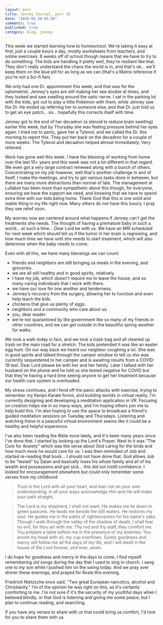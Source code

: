 ```yaml
---
layout: post
title: Jenney Journal, part 18
date: "2020-03-20 05:00"
comments: true
published: true
category: blog, jenney
---
```


This week we started learning how to homeschool. We're taking it easy at first, just a couple hours a day, mostly worksheets from teachers, and online exercises. 6 weeks off of school though means that we have to try to do something. The kids are handling it pretty well, they're resilient like that. They don't really understand the chaos the world is in, and that's ok... we'll keep them on the blue pill for as long as we can (that's a Matrix reference if you're not a Sci-fi fan).

We only had one Dr. appointment this week, and that was for the optometrist. Jenney's eyes are still making her see double at times, and they looked and saw swelling around the optic nerve. I sat in the parking lot with the kids, got out to play a little Pokémon with them, while Jenney saw the Dr. He ended up referring her to someone else, and that Dr. just told us to get an eye patch... so... hopefully this corrects itself with time.

Jenney got to the end of her decadron (a steroid to reduce brain swelling) earlier this week, but by Thursday she was feeling pressure behind her eyes again. I tried not to panic, gave her a Tylenol, and we called the Dr. this morning to report this. They put her back on the decadron for a couple of more weeks. The Tylenol and decadron helped almost immediately. Very relieved.

Work has gone well this week. I have the blessing of working from home over the last 10+ years and this week was not a lot different in that regard. We even got a very large contract renewed along with a bunch of others. Concentrating on my job however, well that's another challenge in and of itself. I make the meetings, and try to get various tasks done in between, but there are many more distractions than normal of late. The management at Lullabot has been more than sympathetic about this though, for everyone, ensuring we have the support we need, and knowing that we have to spend extra time with our kids being home. Thank God that this is one solid and stable thing in my life right now. Many others do not have this luxury. I pray they see relief soon.

My worries now are centered around what happens if Jenney can't get the treatments she needs. The thought of having a premature baby in such a world... at such a time... Dear Lord be with us. We have an MRI scheduled for next week which should tell us if the tumor in her brain is regrowing, and how much time we have until she needs to start treatment, which will also determine when the baby needs to come.

Even with all this, we have many blessings we can count:
- friends and neighbors are still bringing us meals in the evening, and groceries.
- we are all still healthy and in good spirits, relatively.
- I have my job, which doesn't require me to leave the house, and so many caring individuals that I work with there.
- we have our love for one another and tenderness.
- Jenney's recovery from the surgery, allowing her to function and even help teach the kids.
- chickens that give us plenty of eggs.
- neighbors and a community who care about us.
- you, dear reader.
- we're not quarantined by the government like so many of my friends in other countries, and we can get outside in the beautiful spring weather for walks.

We took a walk today in fact, and we took a trash bag and all cleaned up trash on the main road for a stretch. The kids pretended it was like an easter egg hunt. On our way back we heard our neighbor coughing a lot. She was in good spirits and talked through the camper window to tell us she was currently sequestered to her camper and is awaiting results from a COVID-19 test. Dear Lord please be with her and her family. Later I talked with her husband on the phone and he told us she tested negative for COVID but that they're having a hard time seeing anyone to get her treatment because our health care system is overloaded.

My stress continues, and I fend off the panic attacks with exercise, trying to remember my Kenpo Karate forms, and building worlds in virtual reality. I'm currently designing and developing a meditation application in VR. Focusing on creation helps me in so many ways, and I'm hoping others join me to help build this. I'm also hoping to use the space to broadcast a friend's guided meditation sessions on Tuesday and Thursdays. Listening and watching these in a peaceful virtual environment seems like it could be a healthy and helpful experience.

I've also been reading the Bible more lately, and it's been many years since I've done that. I started by looking up the Lord's Prayer. Next to it was "The Cure for Anxiety" which was the verse about God caring for the birds and how much more he would care for us. I was then reminded of Job and started re-reading that book... I should not have done that. God allows Job to be "tested" by Satan and basically loses his whole family and all of his wealth and possessions and got sick... this did not instill confidence. I looked for encouragement elsewhere but could only remember some verses from my childhood: 

> Trust in the Lord with all your heart, and lean not on your own understanding; in all your ways acknowledge Him and He will make your path straight.

> The Lord is my shepherd, I shall not want. He makes me lie down in green pastures. He leads me beside the still waters. He restores my soul. He guides me in the paths of righteousness for his name's sake. Though I walk through the valley of the shadow of death, I shall fear no evil, for thou art with me. Thy rod and thy staff, they comfort me. You prepare a table before me in the presence of my enemies. You anoint my head with oil; my cup overflows. Surely goodness and mercy will follow me all the days of my life, and I will dwell in the house of the Lord forever, and ever, amen.

I do hope for goodness and mercy in the days to come. I find myself remembering old songs during the day that I used to sing in church. I sang one to my son while I pushed him on the swing today. And we pray over dinner these evenings, and prayed for Rosie this evening.

Friedrich Nietzsche once said, "Two great European narcotics, alcohol and Christianity." I'm of the opinion he was right on this, as it's certainly comforting to me. I'm not sure if it's the security of my youthful days when I believed blindly, or that God is listening and giving me some peace, but I plan to continue reading, and searching.

If you have any verses to share with us that could bring us comfort, I'd love for you to share them with us.